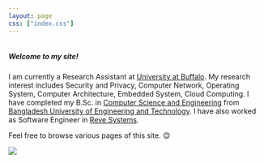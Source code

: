 ```yaml
---
layout: page
css: ["index.css"]
---
```

<div class="col s12">

<div class="row">
<div class="column left" markdown="1">

##### Welcome to my site!

I am currently a Research Assistant at <a href="https://engineering.buffalo.edu/computer-science-engineering.html" target="_blank" onclick="trackOutboundLink('https://engineering.buffalo.edu/computer-science-engineering.html')">University at Buffalo</a>. My research interest includes Security and Privacy, Computer Network, Operating System, Computer Architecture, Embedded System, Cloud Computing. I have completed my B.Sc. in <a href="https://cse.buet.ac.bd" target="_blank" onclick="trackOutboundLink('https://cse.buet.ac.bd')">Computer Science and Engineering</a> from <a href="http://buet.ac.bd" target="_blank" onclick="trackOutboundLink('http://buet.ac.bd')">Bangladesh University of Engineering and Technology</a>. I have also worked as Software Engineer in <a href="https://www.revesoft.com" target="_blank" onclick="trackOutboundLink('https://www.revesoft.com')">Reve Systems</a>.

Feel free to browse various pages of this site. :blush:

</div>
  <div class="column right">
    <div class="col s12 tag-div">
      <div class="user-pic center-align">
        <a href="{{site.github_profile}}" target="_blank"><img class="circle hoverable z-depth-1" src="{{site.baseurl}}/assets/res/user.jpg"></a>
      </div>
    </div>
  </div>
</div>
</div>